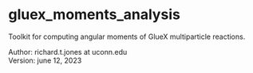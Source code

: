 # gluex_moments_analysis
Toolkit for computing angular moments of GlueX multiparticle reactions.

Author: richard.t.jones at uconn.edu<br/>
Version: june 12, 2023
